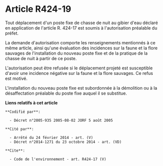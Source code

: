 # Article R424-19

Tout déplacement d'un poste fixe de chasse de nuit au gibier d'eau déclaré en application de l'article R. 424-17 est soumis à
l'autorisation préalable du préfet. 

La demande d'autorisation comporte les renseignements mentionnés à ce même article, ainsi qu'une évaluation des incidences
sur la faune et la flore sauvages de l'installation du nouveau poste fixe et de la pratique de la chasse de nuit à partir de
ce poste. 

L'autorisation peut être refusée si le déplacement projeté est susceptible d'avoir une incidence négative sur la faune et la
flore sauvages. Ce refus est motivé. 

L'installation du nouveau poste fixe est subordonnée à la démolition ou à la désaffectation préalable du poste fixe auquel il
se substitue.

**Liens relatifs à cet article**

	**Codifié par**:

	  - Décret n°2005-935 2005-08-02 JORF 5 août 2005

	**Cité par**:

	  - Arrêté du 24 février 2014 - art. (V)
	  - Décret n°2014-1271 du 23 octobre 2014 - art. (VD)

	**Cite**:

	  - Code de l'environnement - art. R424-17 (V)
